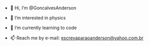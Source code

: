 - 👋 Hi, I’m @GoncalvesAnderson
- 👀 I’m interested in physics
- 🌱 I’m currently learning to code

- 📫 Reach me by e-mail: escrevaparaoanderson@yahoo.com.br

<!---
GoncalvesAnderson/GoncalvesAnderson is a ✨ special ✨ repository because its `README.md` (this file) appears on your GitHub profile.
You can click the Preview link to take a look at your changes.
--->
